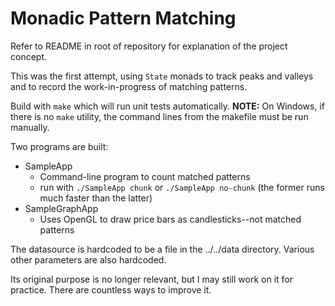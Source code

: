 # Monadic Pattern Matching

Refer to README in root of repository for explanation of the project concept.

This was the first attempt, using `State` monads to track peaks and valleys and to record the work-in-progress of matching patterns.

Build with `make` which will run unit tests automatically. **NOTE:** On Windows, if there is no `make` utility,
the command lines from the makefile must be run manually. 

Two programs are built:
* SampleApp
    + Command-line program to count matched patterns
    + run with `./SampleApp chunk` or `./SampleApp no-chunk` (the former runs much faster than the latter)
* SampleGraphApp
    + Uses OpenGL to draw price bars as candlesticks--not matched patterns

The datasource is hardcoded to be a file in the ../../data directory. Various other parameters are also hardcoded.

Its original purpose is no longer relevant, but I may still work on it for practice. There are countless ways to improve it.
